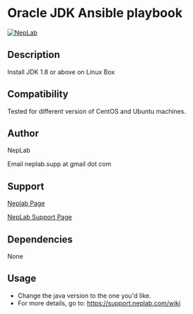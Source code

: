 # Oracle JDK Ansible playbook

[![NepLab](http://neplab.com/wp-content/uploads/2016/02/neplab-logo-retina.png)](https://support.neplab.com) 


## Description
Install JDK 1.8 or above on Linux Box


## Compatibility

Tested for different version of CentOS and Ubuntu machines.

## Author

NepLab 

Email neplab.supp at gmail dot com


## Support

[Neplab Page](http://neplab.com)

[NepLab Support Page](https://support.neplab.com)


## Dependencies

None

## Usage

- Change the java version to the one you'd like.
- For more details, go to: https://support.neplab.com/wiki

